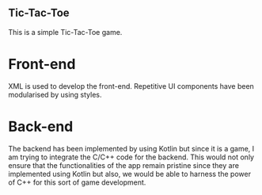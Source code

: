 ## Tic-Tac-Toe
This is a simple Tic-Tac-Toe game.

# Front-end
XML is used to develop the front-end. Repetitive UI components have been modularised by using styles.

# Back-end
The backend has been implemented by using Kotlin but since it is a game, I am trying to integrate the C/C++ code for the backend.
This would not only ensure that the functionalities of the app remain pristine since they are implemented using Kotlin but also,
we would be able to harness the power of C++ for this sort of game development.
